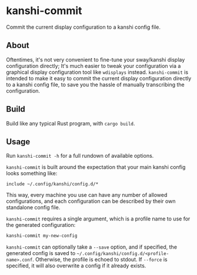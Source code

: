 # kanshi-commit

Commit the current display configuration to a kanshi config file.

## About

Oftentimes, it's not very convenient to fine-tune your sway/kanshi display
configuration directly; It's much easier to tweak your configuration via a
graphical display configuration tool like `wdisplays` instead. `kanshi-commit`
is intended to make it easy to commit the current display configuration directly
to a kanshi config file, to save you the hassle of manually transcribing the
configuration.

## Build

Build like any typical Rust program, with `cargo build`.

## Usage

Run `kanshi-commit -h` for a full rundown of available options.

`kanshi-commit` is built around the expectation that your main kanshi config
looks something like:

```
include ~/.config/kanshi/config.d/*
```

This way, every machine you use can have any number of allowed configurations,
and each configuration can be described by their own standalone config file.

`kanshi-commit` requires a single argument, which is a profile name to use for
the generated configuration:

```bash
kanshi-commit my-new-config
```

`kanshi-commit` can optionally take a `--save` option, and if specified, the
generated config is saved to `~/.config/kanshi/config.d/<profile-name>.conf`.
Otherwise, the profile is echoed to stdout. If `--force` is specified, it will
also overwrite a config if it already exists.
